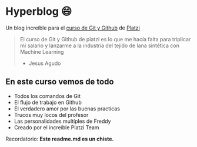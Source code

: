 # Hyperblog :smile:
Un blog increíble para el [curso de Git y Github](http://google.com "curso de Git y Github") de [Platzi](http://google.com "Platzi")
> El curso de Git y Github de platzi es lo que me hacía falta para triplicar mi salario y lanzarme a la industria del tejido de lana sintética con Machine Learning
> - Jesus Agudo

## En este curso vemos de todo
- Todos los comandos de Git
- El flujo de trabajo en Github
- El verdadero amor por las buenas practicas
- Trucos muy locos del profesor
- Las personalidades multíples de Freddy
- Creado por el increíble Platzi Team

Recordatorio: **Este readme.md es un chiste.**
